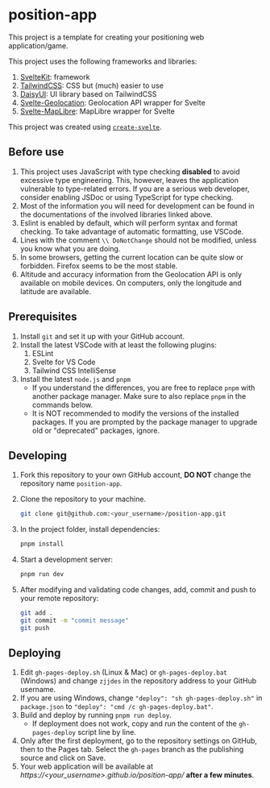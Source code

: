 # position-app

This project is a template for creating your positioning web application/game.

This project uses the following frameworks and libraries:

1. [SvelteKit](https://kit.svelte.dev/docs/introduction): framework
2. [TailwindCSS](https://tailwindcss.com/): CSS but (much) easier to use
3. [DaisyUI](https://daisyui.com/): UI library based on TailwindCSS
4. [Svelte-Geolocation](https://github.com/metonym/svelte-geolocation): Geolocation API wrapper for Svelte
5. [Svelte-MapLibre](https://github.com/dimfeld/svelte-maplibre): MapLibre wrapper for Svelte

This project was created using [`create-svelte`](https://github.com/sveltejs/kit/tree/main/packages/create-svelte).

## Before use

1. This project uses JavaScript with type checking **disabled** to avoid excessive type engineering. This, however, leaves the application vulnerable to type-related errors. If you are a serious web developer, consider enabling JSDoc or using TypeScript for type checking.
2. Most of the information you will need for development can be found in the documentations of the involved libraries linked above.
3. Eslint is enabled by default, which will perform syntax and format checking. To take advantage of automatic formatting, use VSCode.
4. Lines with the comment `\\ DoNotChange` should not be modified, unless you know what you are doing.
5. In some browsers, getting the current location can be quite slow or forbidden. Firefox seems to be the most stable.
6. Altitude and accuracy information from the Geolocation API is only available on mobile devices. On computers, only the longitude and latitude are available.

## Prerequisites

1. Install `git` and set it up with your GitHub account.
2. Install the latest VSCode with at least the following plugins:
   1. ESLint
   2. Svelte for VS Code
   3. Tailwind CSS IntelliSense
3. Install the latest `node.js` and `pnpm`
   - If you understand the differences, you are free to replace `pnpm` with another package manager. Make sure to also replace `pnpm` in the commands below.
   - It is NOT recommended to modify the versions of the installed packages. If you are prompted by the package manager to upgrade old or "deprecated" packages, ignore.

## Developing

1. Fork this repository to your own GitHub account, **DO NOT** change the repository name `position-app`.
2. Clone the repository to your machine.

    ```bash
    git clone git@github.com:<your_username>/position-app.git
    ```

3. In the project folder, install dependencies:

    ```bash
    pnpm install
    ```

4. Start a development server:

    ```bash
    pnpm run dev
    ```
5. After modifying and validating code changes, add, commit and push to your remote repository:

    ```bash
    git add .
    git commit -m "commit message"
    git push
    ```

## Deploying

1. Edit `gh-pages-deploy.sh` (Linux & Mac) or `gh-pages-deploy.bat` (Windows) and change `zjjdes` in the repository address to your GitHub username.
2. If you are using Windows, change `"deploy": "sh gh-pages-deploy.sh"` in `package.json` to `"deploy": "cmd /c gh-pages-deploy.bat"`.
3. Build and deploy by running `pnpm run deploy`.
   - If deployment does not work, copy and run the content of the `gh-pages-deploy` script line by line.
4. Only after the first deployment, go to the repository settings on GitHub, then to the Pages tab. Select the `gh-pages` branch as the publishing source and click on Save.
5. Your web application will be available at _https://<your_username>.github.io/position-app/_ **after a few minutes**.
